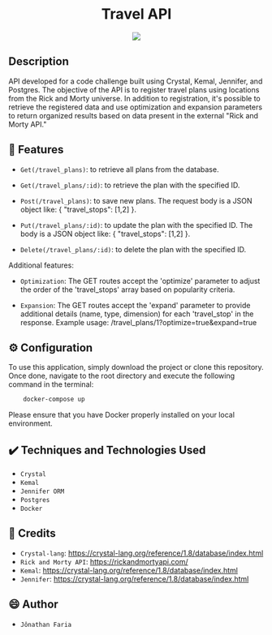 <h1 align="center">Travel API</h1>

<p align="center">
    <img src="https://img.shields.io/badge/crystal-v1.8.2-blue">
</p>

## Description
API developed for a code challenge built using Crystal, Kemal, Jennifer, and Postgres.
The objective of the API is to register travel plans using locations from the Rick and Morty universe. In addition to registration, it's possible to retrieve the registered data and use optimization and expansion parameters to return organized results based on data present in the external "Rick and Morty API."

##  :hammer: Features

- `Get(/travel_plans)`: to retrieve all plans from the database.

- `Get(/travel_plans/:id)`:  to retrieve the plan with the specified ID.

- `Post(/travel_plans)`: to save new plans. The request body is a JSON object like:
{ "travel_stops": [1,2] }.

- `Put(/travel_plans/:id)`: to update the plan with the specified ID. The body is a JSON object like: 
{ "travel_stops": [1,2] }.

- `Delete(/travel_plans/:id)`: to delete the plan with the specified ID.

Additional features:

- `Optimization`: The GET routes accept the 'optimize' parameter to adjust the order of the 'travel_stops' array based on popularity criteria.

- `Expansion`: The GET routes accept the 'expand' parameter to provide additional details (name, type, dimension) for each 'travel_stop' in the response.
Example usage: /travel_plans/1?optimize=true&expand=true

## :gear: Configuration

To use this application, simply download the project or clone this repository. Once done, navigate to the root directory and execute the following command in the terminal:

```sh
    docker-compose up
```
Please ensure that you have Docker properly installed on your local environment.

## :heavy_check_mark: Techniques and Technologies Used

- `Crystal`
- `Kemal`
- `Jennifer ORM`
- `Postgres`
- `Docker`

## :link: Credits

- `Crystal-lang`: https://crystal-lang.org/reference/1.8/database/index.html
- `Rick and Morty API`: https://rickandmortyapi.com/
- `Kemal`: https://crystal-lang.org/reference/1.8/database/index.html
- `Jennifer`: https://crystal-lang.org/reference/1.8/database/index.html

## :smile: Author

- `Jônathan Faria`